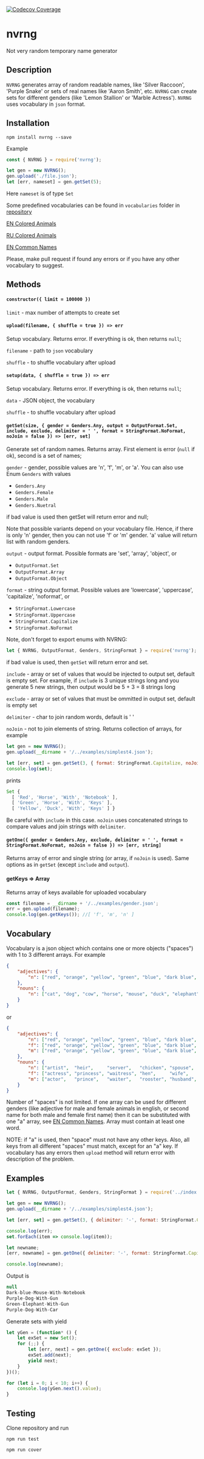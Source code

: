 [![Codecov Coverage](https://img.shields.io/codecov/c/github/ssypachev/nvrng/master.svg?style=flat-square)](https://codecov.io/gh/ssypachev/nvrng/)

# nvrng
Not very random temporary name generator

## Description

`NVRNG` generates array of random readable names, like 'Silver Raccoon', 'Purple Snake' or sets of real names like 'Aaron Smith', etc.
`NVRNG` can create sets for different genders (like 'Lemon Stallion' or 'Marble Actress').
`NVRNG` uses vocabulary in `json` format.

## Installation

`npm install nvrng --save`

Example
```js
const { NVRNG } = require('nvrng');

let gen = new NVRNG();
gen.upload('./file.json');
let [err, nameset] = gen.getSet(5);

```
Here `nameset` is of type `Set`

Some predefined vocabularies can be found in `vocabularies` folder in [repository](https://github.com/ssypachev/nvrng/tree/master/vocabularies)

[EN Colored Animals](https://github.com/ssypachev/nvrng/blob/master/vocabularies/en_colored_animals.json)

[RU Colored Animals](https://github.com/ssypachev/nvrng/blob/master/vocabularies/ru_colored_animals.json)

[EN Common Names](https://github.com/ssypachev/nvrng/blob/master/vocabularies/en_common_names.json)

Please, make pull request if found any errors or if you have any other vocabulary to suggest.

## Methods

#### `constructor({ limit = 100000 })`

`limit` - max number of attempts to create set

#### `upload(filename, { shuffle = true }) => err`

Setup vocabulary. Returns error. If everything is ok, then returns `null`;

`filename` - path to `json` vocabulary

`shuffle`  - to shuffle vocabulary after upload

#### `setup(data, { shuffle = true }) => err`

Setup vocabulary. Returns error. If everything is ok, then returns `null`;

`data` - JSON object, the vocabulary

`shuffle`  - to shuffle vocabulary after upload

#### `getSet(size, { gender = Genders.Any, output = OutputFormat.Set, include, exclude, delimiter = ' ', format = StringFormat.NoFormat, noJoin = false }) => [err, set]`
Generate set of random names. Returns array. First element is error (`null` if ok), second is a set of names;

`gender` - gender, possible values are 'n', 'f', 'm', or 'a'. You can also use Enum `Genders` with values

- `Genders.Any`
- `Genders.Female`
- `Genders.Male`
- `Genders.Nuetral`

if bad value is used then getSet will return error and null;

Note that possible variants depend on your vocabulary file. Hence, if there is only 'n' gender, then you can not use 'f' or 'm' gender.
'a' value will return list with random genders.

`output` - output format. Possible formats are 'set', 'array', 'object', or

- `OutputFormat.Set`
- `OutputFormat.Array`
- `OutputFormat.Object`

`format` - string output format. Possible values are 'lowercase', 'uppercase', 'capitalize', 'noformat', or

- `StringFormat.Lowercase`
- `StringFormat.Uppercase`
- `StringFormat.Capitalize`
- `StringFormat.NoFormat`

Note, don't forget to export enums with NVRNG:
```js
let { NVRNG, OutputFormat, Genders, StringFormat } = require('nvrng');
```

if bad value is used, then `getSet` will return error and set.

`include` - array or set of values that would be injected to output set, default is empty set. For example, if `include` is 3 unique strings long and
you generate 5 new strings, then output would be 5 + 3 = 8 strings long

`exclude` - array or set of values that must be ommitted in output set, default is empty set

`delimiter` - char to join random words, default is ' '

`noJoin` - not to join elements of string. Returns collection of arrays, for example

```js
let gen = new NVRNG();
gen.upload(__dirname + '/../examples/simplest4.json');

let [err, set] = gen.getSet(3, { format: StringFormat.Capitalize, noJoin: true });
console.log(set);
```

prints

```js
Set {
  [ 'Red', 'Horse', 'With', 'Notebook' ],
  [ 'Green', 'Horse', 'With', 'Keys' ],
  [ 'Yellow', 'Duck', 'With', 'Keys' ] }
```

Be careful with `include` in this case. `noJoin` uses concatenated strings to compare values and join strings with `delimiter`.

#### `getOne({ gender = Genders.Any, exclude, delimiter = ' ', format = StringFormat.NoFormat, noJoin = false }) => [err, string]`

Returns array of error and single string (or array, if `noJoin` is used). Same options as in `getSet` (except `include` and `output`).

#### getKeys => Array

Returns array of keys available for uploaded vocabulary

```js
const filename = __dirname + '/../examples/gender.json';
err = gen.upload(filename);
console.log(gen.getKeys()); //[ 'f', 'm', 'n' ]
```

## Vocabulary
Vocabulary is a json object which contains one or more objects ("spaces") with
1 to 3 different arrays. For example
```json
{
    "adjectives": {
        "n": ["red", "orange", "yellow", "green", "blue", "dark blue", "purple"]
    },
    "nouns": {
        "n": ["cat", "dog", "cow", "horse", "mouse", "duck", "elephant"]
    }
}
```
or
```json
{
    "adjectives": {
        "n": ["red", "orange", "yellow", "green", "blue", "dark blue", "purple"],
        "f": ["red", "orange", "yellow", "green", "blue", "dark blue", "purple"],
        "m": ["red", "orange", "yellow", "green", "blue", "dark blue", "purple"]
    },
    "nouns": {
        "n": ["artist",  "heir",     "server",   "chicken", "spouse",  "horse",    "person"],
        "f": ["actress", "princess", "waitress", "hen",     "wife",    "mare",     "woman"],
        "m": ["actor",   "prince",   "waiter",   "rooster", "husband", "stallion", "man"]
    }
}
```

Number of "spaces" is not limited. If one array can be used for different genders (like adjective for male and female animals in english, or second name for both male and female first name)
then it can be substituted with one "a" array, see [EN Common Names](https://github.com/ssypachev/nvrng/blob/master/vocabularies/en_common_names.json). Array must contain at least one word.

NOTE: if "a" is used, then "space" must not have any other keys. Also, all keys from all different "spaces" must match, except for an "a" key. If
vocabulary has any errors then `upload` method will return error with description of the problem.

## Examples
```js
let { NVRNG, OutputFormat, Genders, StringFormat } = require('../index.js');

let gen = new NVRNG();
gen.upload(__dirname + '/../examples/simplest4.json');

let [err, set] = gen.getSet(3, { delimiter: '-', format: StringFormat.Capitalize });

console.log(err);
set.forEach(item => console.log(item));

let newname;
[err, newname] = gen.getOne({ delimiter: '-', format: StringFormat.Capitalize, exclude: set });

console.log(newname);
```
Output is
```js
null
Dark-blue-Mouse-With-Notebook
Purple-Dog-With-Gun
Green-Elephant-With-Gun
Purple-Dog-With-Car
```

Generate sets with yield

```js
let yGen = (function* () {
    let exSet = new Set();
    for (;;) {
        let [err, next] = gen.getOne({ exclude: exSet });
        exSet.add(next);
        yield next;
    }
})();

for (let i = 0; i < 10; i++) {
    console.log(yGen.next().value);
}
```


## Testing
Clone repository and run

`npm run test`

`npm run cover`





















